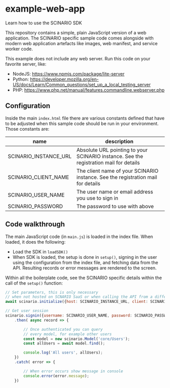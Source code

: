 # example-web-app
Learn how to use the SCINARIO SDK 

This repository contains a simple, plain JavaScript version of a web application.
The SCINARIO specific sample code comes alongside with modern web application artefacts like images, web manifest, and service worker code.

This example does not include any web server. Run this code on your favorite server, like:
- NodeJS: https://www.npmjs.com/package/lite-server
- Python: https://developer.mozilla.org/en-US/docs/Learn/Common_questions/set_up_a_local_testing_server
- PHP: https://www.php.net/manual/features.commandline.webserver.php

## Configuration

Inside the main `index.html` file there are various constants defined that have to be adjusted when this sample code should be run in your environment. Those constants are:

| name | description |
| - | - |
| SCINARIO_INSTANCE_URL | Absolute URL pointing to your SCINARIO instance. See the registration mail for details |
| SCINARIO_CLIENT_NAME | The client name of your SCINARIO instance. See the registration mail for details |
| SCINARIO_USER_NAME | The user name or email address you use to sign in |
| SCINARIO_PASSWORD | The password to use with above |

## Code walkthrough

The main JavaScript code (in `main.js`) is loaded in the index file. When loaded, it does the following:
- Load the SDK in `loadSDK()`
- When SDK is loaded, the setup is done in `setup()`, signing in the user using the configuration from the index file, and fetching data from the API. Resulting records or error messages are rendered to the screen.

Within all the boilerplate code, see the SCINARIO specific details within the call of the `setup()` function:

```javascript
// Set parameters, this is only necessary 
// when not hosted on SCNARIO SaaS or when calling the API from a different origin
await scinario.initialize({host: SCINARIO_INSTANCE_URL, client: SCINARIO_CLIENT_NAME});

// Get user session
scinario.signin({username: SCINARIO_USER_NAME, password: SCINARIO_PASSWORD})
    .then( async record => {

        // Once authenticated you can query 
        // every model, for example other users
        const model = new scinario.Model('core/Users');
        const allUsers = await model.find();

        console.log('All users', allUsers);
    })
    .catch( error => {

        // When error occurs show message in console
        console.error(error.message);
    })
```